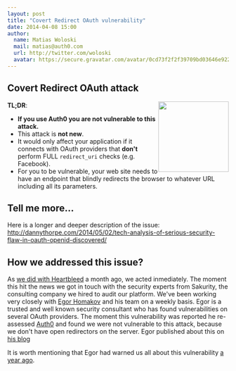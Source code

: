 ```yaml
---
layout: post
title: "Covert Redirect OAuth vulnerability"
date: 2014-04-08 15:00
author:
  name: Matias Woloski
  mail: matias@auth0.com
  url: http://twitter.com/woloski
  avatar: https://secure.gravatar.com/avatar/0cd73f2f2f39709bd03646e9225cc3d3?s=60
---
```


## Covert Redirect OAuth attack

<div style="float: right"><img style="width: 160px" src="http://tetraph.com/covert_redirect/images/covert_redirect_logo_tetraph.jpg"></div>

**TL;DR**: 

* **If you use Auth0 you are not vulnerable to this attack.**
* This attack is __not new__. 
* It would only affect your application if it connects with OAuth providers that __don't__ perform FULL `redirect_uri` checks (e.g. Facebook).
* For you to be vulnerable, your web site needs to have an endpoint that blindly redirects the browser to whatever URL including all its parameters. 

<!-- more -->

## Tell me more…

Here is a longer and deeper description of the issue: <http://dannythorpe.com/2014/05/02/tech-analysis-of-serious-security-flaw-in-oauth-openid-discovered/>

## How we addressed this issue?

As [we did with Heartbleed](https://auth0.com/blog/2014/04/08/our-response-to-heartbleed/) a month ago, we acted inmediately. The moment this hit the news we got in touch with the security experts from Sakurity, the consulting company we hired to audit our platform. We've been working very closely with [Egor Homakov](https://twitter.com/homakov) and his team on a weekly basis. Egor is a trusted and well known security consultant who has found vulnerabilities on several OAuth providers. The moment this vulnerability was reported he re-assessed [Auth0](https://auth0.com) and found we were not vulnerable to this attack, because we don't have open redirectors on the server. Egor published about this on [his blog](http://homakov.blogspot.com/2014/05/covert-redirect-faq.html)

It is worth mentioning that Egor had warned us all about this vulnerability [a year ago](http://homakov.blogspot.com.ar/2013/02/hacking-facebook-with-oauth2-and-chrome.html). 
